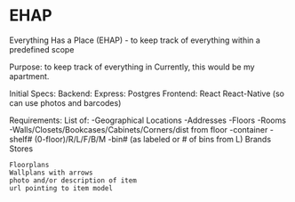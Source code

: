 # EHAP
Everything Has a Place (EHAP) - to keep track of everything within a predefined scope

Purpose: to keep track of everything in <enter parameters>
Currently, this would be my apartment.

Initial Specs:
	Backend:
		Express:
			Postgres
	Frontend:
		React
		React-Native (so can use photos and barcodes)

Requirements:
	List of:
		-Geographical Locations
		-Addresses
		-Floors
		-Rooms
		-Walls/Closets/Bookcases/Cabinets/Corners/dist from floor
		-container
		-shelf# (0-floor)/R/L/F/B/M
		-bin# (as labeled or # of bins from L)
		Brands
		Stores

	Floorplans
	Wallplans with arrows
	photo and/or description of item
	url pointing to item model
